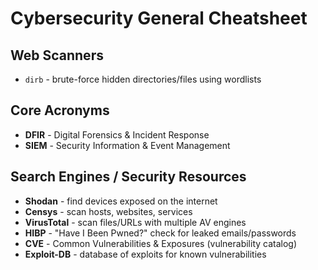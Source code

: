 # Cybersecurity General Cheatsheet

## Web Scanners
- `dirb` - brute-force hidden directories/files using wordlists

## Core Acronyms
- **DFIR** - Digital Forensics & Incident Response  
- **SIEM** - Security Information & Event Management  

## Search Engines / Security Resources
- **Shodan** - find devices exposed on the internet  
- **Censys** - scan hosts, websites, services  
- **VirusTotal** - scan files/URLs with multiple AV engines  
- **HIBP** - "Have I Been Pwned?" check for leaked emails/passwords  
- **CVE** - Common Vulnerabilities & Exposures (vulnerability catalog)  
- **Exploit-DB** - database of exploits for known vulnerabilities  